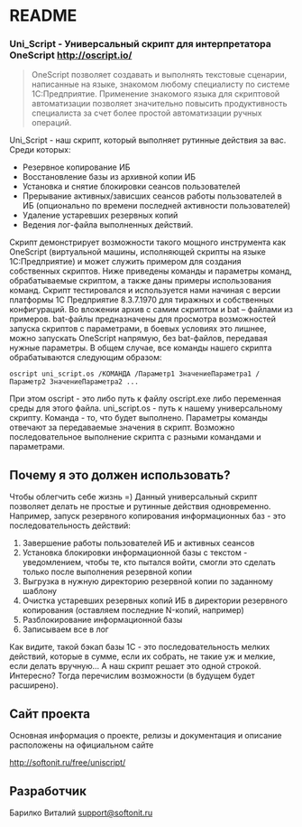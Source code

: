# README #

### Uni_Script - Универсальный скрипт для интерпретатора OneScript http://oscript.io/

> OneScript позволяет создавать и выполнять текстовые сценарии, написанные на языке, знакомом любому специалисту по системе 1С:Предприятие. Применение знакомого языка для скриптовой автоматизации позволяет значительно повысить продуктивность специалиста за счет более простой автоматизации ручных операций.

Uni_Script - наш скрипт, который выполняет рутинные действия за вас. Среди которых:
* Резервное копирование ИБ
* Восстановление базы из архивной копии ИБ
* Установка и снятие блокировки сеансов пользователей
* Прерывание активных/зависших сеансов работы пользователей в ИБ (опционально по времени последней активности пользователей)
* Удаление устаревших резервных копий
* Ведения лог-файла выполненных действий.

Скрипт демонстрирует возможности такого мощного инструмента как OneScript (виртуальной машины, исполняющей скрипты на языке 1С:Предприятие) и может служить примером для создания собственных скриптов. Ниже приведены команды и параметры команд, обрабатываемые скриптом, а также даны примеры использования команд.
Скрипт тестировался и используется нами начиная с версии платформы 1С Предприятие 8.3.7.1970 для тиражных и собственных конфигураций. Во вложении архив с самим скриптом и bat – файлами из примеров. bat-файлы предназначены для просмотра возможностей запуска скриптов с параметрами, в боевых условиях это лишнее, можно запускать OneScript напрямую, без bat-файлов, передавая нужные параметры.
В общем случае, все команды нашего скрипта обрабатываются следующим образом:
```
oscript uni_script.os /КОМАНДА /Параметр1 ЗначениеПараметра1 /Параметр2 ЗначениеПараметра2 ...
```

При этом oscript - это либо путь к файлу oscript.exe либо переменная среды для этого файла. uni_script.os - путь к нашему универсальному скрипту. Команда - то, что будет выполнено. Параметры команды отвечают за передаваемые значения в скрипт.
Возможно последовательное выполнение скрипта с разными командами и параметрами.

## Почему я это должен использовать?
Чтобы облегчить себе жизнь =)
Данный универсальный скрипт позволяет делать не простые и рутинные действия одновременно. Например, запуск резервного копирования информационных баз - это последовательность действий:

1. Завершение работы пользователей ИБ и активных сеансов
1. Установка блокировки информационной базы с текстом - уведомлением, чтобы те, кто пытался войти, смогли это сделать только после выполнения резервной копии
1. Выгрузка в нужную директорию резервной копии по заданному шаблону
1. Очистка устаревших резервных копий ИБ в директории резервного копирования (оставляем последние N-копий, например)
1. Разблокирование информационной базы
1. Записываем все в лог

Как видите, такой бэкап базы 1С - это последовательность мелких действий, которые в сумме, если их собрать, не такие уж и мелкие, если делать вручную... А наш скрипт решает это одной строкой. Интересно? Тогда перечислим возможности (в будущем будет расширено).

## Сайт проекта

Основная информация о проекте, релизы и документация и описание расположены на официальном сайте

http://softonit.ru/free/uniscript/

## Разработчик

Барилко Виталий support@softonit.ru